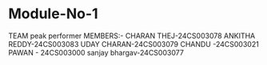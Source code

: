 # Module-No-1
TEAM 
peak performer
MEMBERS:-
CHARAN THEJ-24CS003078
ANKITHA REDDY-24CS003083
UDAY CHARAN-24CS003079
CHANDU   -24CS003021
PAWAN  -  24CS003000
sanjay bhargav-24CS003077
